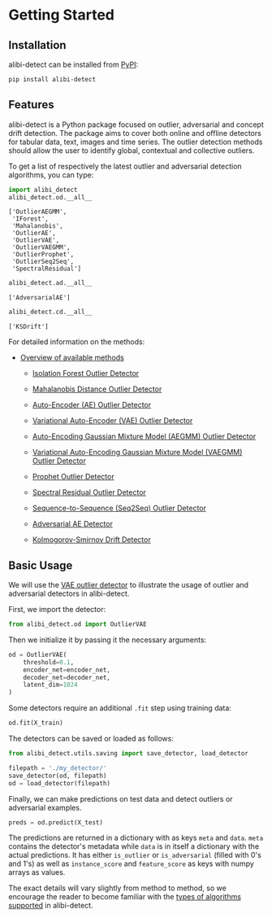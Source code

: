 # Getting Started

## Installation

alibi-detect can be installed from [PyPI](https://pypi.org/project/alibi-detect/):

```bash
pip install alibi-detect
```

## Features

alibi-detect is a Python package focused on outlier, adversarial and concept drift detection. The package aims to cover both online and offline detectors for tabular data, text, images and time series. The outlier detection methods should allow the user to identify global, contextual and collective outliers.

To get a list of respectively the latest outlier and adversarial detection algorithms, you can type:

```python
import alibi_detect
alibi_detect.od.__all__
```

```
['OutlierAEGMM',
 'IForest',
 'Mahalanobis',
 'OutlierAE',
 'OutlierVAE',
 'OutlierVAEGMM',
 'OutlierProphet',
 'OutlierSeq2Seq',
 'SpectralResidual']
```

```python
alibi_detect.ad.__all__
```

```
['AdversarialAE']
```

```python
alibi_detect.cd.__all__
```

```
['KSDrift']
```

For detailed information on the methods:

* [Overview of available methods](../overview/algorithms.md)

    * [Isolation Forest Outlier Detector](../methods/iforest.ipynb)

    * [Mahalanobis Distance Outlier Detector](../methods/mahalanobis.ipynb)
    
    * [Auto-Encoder (AE) Outlier Detector](../methods/ae.ipynb)

    * [Variational Auto-Encoder (VAE) Outlier Detector](../methods/vae.ipynb)

    * [Auto-Encoding Gaussian Mixture Model (AEGMM) Outlier Detector](../methods/aegmm.ipynb)

    * [Variational Auto-Encoding Gaussian Mixture Model (VAEGMM) Outlier Detector](../methods/vaegmm.ipynb)
    
    * [Prophet Outlier Detector](../methods/prophet.ipynb)
    
    * [Spectral Residual Outlier Detector](../methods/sr.ipynb)
    
    * [Sequence-to-Sequence (Seq2Seq) Outlier Detector](../methods/seq2seq.ipynb)

    * [Adversarial AE Detector](../methods/adversarialae.ipynb)
    
    * [Kolmogorov-Smirnov Drift Detector](../methods/ksdrift.ipynb)

## Basic Usage

We will use the [VAE outlier detector](../methods/vae.ipynb) to illustrate the usage of outlier and adversarial detectors in alibi-detect.

First, we import the detector:

```python
from alibi_detect.od import OutlierVAE
```

Then we initialize it by passing it the necessary arguments:

```python
od = OutlierVAE(
    threshold=0.1,
    encoder_net=encoder_net,
    decoder_net=decoder_net,
    latent_dim=1024
)
```

Some detectors require an additional `.fit` step using training data:

```python
od.fit(X_train)
```

The detectors can be saved or loaded as follows:

```python
from alibi_detect.utils.saving import save_detector, load_detector

filepath = './my_detector/'
save_detector(od, filepath)
od = load_detector(filepath)
```

Finally, we can make predictions on test data and detect outliers or adversarial examples.

```python
preds = od.predict(X_test)
```

The predictions are returned in a dictionary with as keys `meta` and `data`. `meta` contains the detector's metadata while `data` is in itself a dictionary with the actual predictions. It has either `is_outlier` or `is_adversarial` (filled with 0's and 1's) as well as `instance_score` and `feature_score` as keys with numpy arrays as values.

The exact details will vary slightly from method to method, so we encourage the reader to become
familiar with the [types of algorithms supported](../overview/algorithms.md) in alibi-detect.